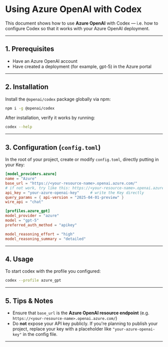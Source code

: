 # Using Azure OpenAI with Codex

This document shows how to use **Azure OpenAI** with Codex — i.e. how to configure Codex so that it works with your Azure OpenAI deployment.

---

## 1. Prerequisites

- Have an Azure OpenAI account  
- Have created a deployment (for example, gpt-5) in the Azure portal  

---

## 2. Installation

Install the `@openai/codex` package globally via npm:

```bash
npm i -g @openai/codex
```

After installation, verify it works by running:

```bash
codex --help
```

---

## 3. Configuration (`config.toml`)

In the root of your project, create or modify `config.toml`, directly putting in your Key:

```toml
[model_providers.azure]
name = "Azure"
base_url = "https://<your-resource-name>.openai.azure.com/"
# if not work, try like this: https://<your-resource-name>.openai.azure.com/openai/deployments/gpt-5
api_key = "your-azure-openai-key"     # write the Key directly
query_params = { api-version = "2025-04-01-preview" }
wire_api = "chat"

[profiles.azure_gpt]
model_provider = "azure"
model = "gpt-5"
preferred_auth_method = "apikey"

model_reasoning_effort = "high"
model_reasoning_summary = "detailed"
```

---

## 4. Usage

To start codex with the profile you configured:

```bash
codex --profile azure_gpt
```

---

## 5. Tips & Notes

- Ensure that `base_url` is the **Azure OpenAI resource endpoint** (e.g. `https://<your-resource-name>.openai.azure.com/`)  
- Do **not** expose your API key publicly. If you're planning to publish your project, replace your key with a placeholder like `"your-azure-openai-key"` in the config file.  

---
